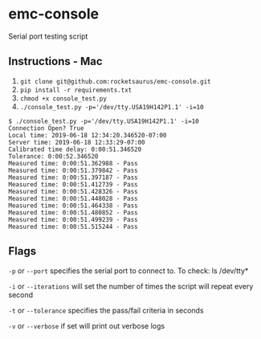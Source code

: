 # emc-console
Serial port testing script

<h2>Instructions - Mac</h2>

1. ```git clone git@github.com:rocketsaurus/emc-console.git```
2. ```pip install -r requirements.txt```
3. ```chmod +x console_test.py```
4. ```./console_test.py -p='/dev/tty.USA19H142P1.1' -i=10```

```
$ ./console_test.py -p='/dev/tty.USA19H142P1.1' -i=10
Connection Open? True
Local time: 2019-06-18 12:34:20.346520-07:00
Server time: 2019-06-18 12:33:29-07:00
Calibrated time delay: 0:00:51.346520
Tolerance: 0:00:52.346520
Measured time: 0:00:51.362988 - Pass
Measured time: 0:00:51.379842 - Pass
Measured time: 0:00:51.397187 - Pass
Measured time: 0:00:51.412739 - Pass
Measured time: 0:00:51.428326 - Pass
Measured time: 0:00:51.448028 - Pass
Measured time: 0:00:51.464338 - Pass
Measured time: 0:00:51.480852 - Pass
Measured time: 0:00:51.499239 - Pass
Measured time: 0:00:51.515244 - Pass
```

<h2>Flags</h2>

```-p``` or ```--port``` specifies the serial port to connect to.  To check: ls /dev/tty*

```-i``` or ```--iterations``` will set the number of times the script will repeat every second

```-t``` or ```--tolerance``` specifies the pass/fail criteria in seconds

```-v``` or ```--verbose``` if set will print out verbose logs

